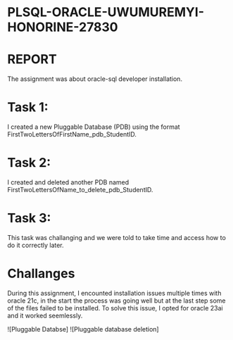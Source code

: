 # PLSQL-ORACLE-UWUMUREMYI-HONORINE-27830
# REPORT
The assignment was about oracle-sql developer installation.
# Task 1:
 I created a new Pluggable Database (PDB) using the format FirstTwoLettersOfFirstName_pdb_StudentID.

# Task 2:
 I created and deleted another PDB named FirstTwoLettersOfName_to_delete_pdb_StudentID.

# Task 3:
 This task was challanging and we were told to take time and access how to do it correctly later.
# Challanges
During this assignment, I encounted installation issues multiple times with oracle 21c, in the start the process was going well but at the last step some of the files failed to be installed.
To solve this issue, I opted for oracle 23ai and it worked seemlessly.

 ![Pluggable Databse]
 ![Pluggable database deletion]
